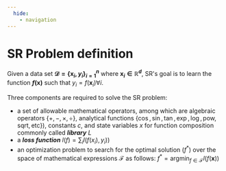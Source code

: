 ```yaml
---
  hide:
    - navigation
---
```


# SR Problem definition

Given a data set **$\mathcal{D} =\{\mathbf{x}_i,y_i\}_{i=1}^{n}$** where **$\mathbf{x}_i \in \mathbb{R}^{d}$**, SR's goal is to learn the function **$f(\mathbf{x})$** such that $y_i = f(\mathbf{x}_i) \forall i$.

Three components are required to solve the SR problem:

  * a set of allowable mathematical operators, among which are algebraic operators $\{+, -, \times, \div \}$,  analytical functions $\{\cos,\sin,\tan,\exp,\log,\mathrm{pow},\mathrm{sqrt},\mathrm{etc}\}$), constants $c$, and state variables $x$ for function composition commonly called  ***library*** $L$
  * a ***loss function*** $l(f) = \sum_i l(f(x_i),y_i))$ <!--such as the squared difference $|f(x) - y|^2$-->
  * an optimization problem to search for the optimal solution ($f^{*}$) over the space of mathematical expressions $\mathcal{F}$ as follows:<be>
  $f^{*} = \mathrm{argmin}_{f \in\mathcal{F}} l(f(\mathbf{x}))$

